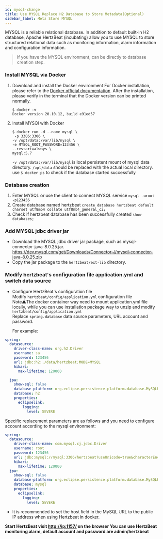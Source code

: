 ```yaml
---
id: mysql-change  
title: Use MYSQL Replace H2 Database to Store Metadata(Optional)     
sidebar_label: Meta Store MYSQL
---
```


MYSQL is a reliable relational database. In addition to default built-in H2 database, Apache HertzBeat (incubating) allow you to use MYSQL to store structured relational data such as monitoring information, alarm information and configuration information.

> If you have the MYSQL environment, can be directly to database creation step.

### Install MYSQL via Docker

1. Download and install the Docker environment
   For Docker installation, please refer to the [Docker official documentation](https://docs.docker.com/get-docker/).
   After the installation, please verify in the terminal that the Docker version can be printed normally.

   ```
   $ docker -v
   Docker version 20.10.12, build e91ed57
   ```

2. Install MYSQl with Docker

   ```
   $ docker run -d --name mysql \
    -p 3306:3306 \
   -v /opt/data:/var/lib/mysql \
   -e MYSQL_ROOT_PASSWORD=123456 \
   --restart=always \
   mysql:5.7
   ```

   `-v /opt/data:/var/lib/mysql` is local persistent mount of mysql data directory. `/opt/data` should be replaced with the actual local directory.
   use ```$ docker ps``` to check if the database started successfully

### Database creation

1. Enter MYSQL or use the client to connect MYSQL service
   `mysql -uroot -p123456`
2. Create database named hertzbeat
   `create database hertzbeat default charset utf8mb4 collate utf8mb4_general_ci;`
3. Check if hertzbeat database has been successfully created
   `show databases;`

### Add MYSQL jdbc driver jar

- Download the MYSQL jdbc driver jar package, such as mysql-connector-java-8.0.25.jar. <https://dev.mysql.com/get/Downloads/Connector-J/mysql-connector-java-8.0.25.zip>
- Copy the jar package to the `hertzbeat/ext-lib` directory.

### Modify hertzbeat's configuration file application.yml and switch data source

- Configure HertzBeat's configuration file  
  Modify `hertzbeat/config/application.yml` configuration file  
  Note⚠️The docker container way need to mount application.yml file locally, while you can use installation package way to unzip and modify `hertzbeat/config/application.yml`  
  Replace `spring.database` data source parameters, URL account and password.

  For example:

```yaml
spring:
  datasource:
    driver-class-name: org.h2.Driver
    username: sa
    password: 123456
    url: jdbc:h2:./data/hertzbeat;MODE=MYSQL
    hikari:
      max-lifetime: 120000

  jpa:
    show-sql: false
    database-platform: org.eclipse.persistence.platform.database.MySQLPlatform
    database: h2
    properties:
      eclipselink:
        logging:
          level: SEVERE
```

Specific replacement parameters are as follows and you need to configure account according to the mysql environment:

```yaml
spring:
  datasource:
    driver-class-name: com.mysql.cj.jdbc.Driver
    username: root
    password: 123456
    url: jdbc:mysql://mysql:3306/hertzbeat?useUnicode=true&characterEncoding=utf-8&allowPublicKeyRetrieval=true&useSSL=false
    hikari:
      max-lifetime: 120000
  jpa:
    show-sql: false
    database-platform: org.eclipse.persistence.platform.database.MySQLPlatform
    database: mysql
    properties:
      eclipselink:
        logging:
          level: SEVERE
```

- It is recommended to set the host field in the MySQL URL to the public IP address when using Hertzbeat in docker.

**Start HertzBeat  visit <http://ip:1157/> on the browser  You can use HertzBeat monitoring alarm, default account and password are admin/hertzbeat**
